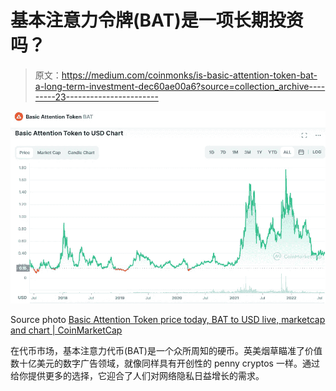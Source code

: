 # 基本注意力令牌(BAT)是一项长期投资吗？

> 原文：<https://medium.com/coinmonks/is-basic-attention-token-bat-a-long-term-investment-dec60ae00a6?source=collection_archive---------23----------------------->

![](img/51193c304f909abc69c9c6efb72b7877.png)

Source photo [Basic Attention Token price today, BAT to USD live, marketcap and chart | CoinMarketCap](https://coinmarketcap.com/currencies/basic-attention-token/)

在代币市场，基本注意力代币(BAT)是一个众所周知的硬币。英美烟草瞄准了价值数十亿美元的数字广告领域，就像同样具有开创性的 penny cryptos 一样。通过给你提供更多的选择，它迎合了人们对网络隐私日益增长的需求。